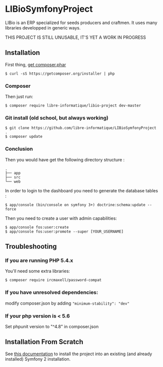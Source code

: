 LIBioSymfonyProject
===================

LIBio is an ERP specialized for seeds producers and craftmen. It uses many libraries developped in generic ways.

THIS PROJECT IS STILL UNUSABLE, IT'S YET A WORK IN PROGRESS

Installation
------------

First thing, [get composer.phar](https://getcomposer.org/download/)

```
$ curl -sS https://getcomposer.org/installer | php
```

### Composer

Then just run:

```
$ composer require libre-informatique/libio-project dev-master
```

### Git install (old school, but always working)

```
$ git clone https://github.com/libre-informatique/LIBioSymfonyProject .
$ composer update
```

### Conclusion

Then you would have get the following directory structure :

```
.
├── app
├── src
└── web
```

In order to login to the dashboard you need to generate the database tables  :

```
$ app/console (bin/console on symfony 3+) doctrine:schema:update --force
```

Then you need to create a user with admin capabilities:

```
$ app/console fos:user:create
$ app/console fos:user:promote --super [YOUR_USERNAME]
```

Troubleshooting
---------------

### If you are running PHP 5.4.x

You'll need some extra libraries:

```
$ composer require ircmaxell/password-compat
```

### If you have unresolved dependencies:

modify composer.json by adding ```"minimum-stability": "dev"```

### If your php version is < 5.6

Set phpunit version to "^4.8" in composer.json 

Installation From Scratch
-------------------------
 
See [this documentation](README-FROM-SCRATCH.md) to install the project into an existing (and already installed) Symfony 2 installation.
